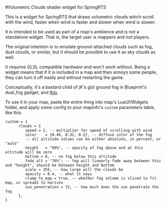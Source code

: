 #Volumetric Clouds shader widget for SpringRTS

This is a widget for SpringRTS that draws volumetric clouds which scroll with the wind, faster when wind is faster and slower when wind is slower.

It is intended to be used as part of a map's ambience and is not a standalone widget. That is, the target user is mappers and not players.

The original intention is to emulate ground-attached clouds such as fog, dust clouds, or similar, but it should be possible to use it as sky clouds as well.

It requires GLSL compatible hardware and won't work without. Being a widget means that if it is included in a map and then annoys some people, they can turn it off easily and without restarting the game.

Conceptually, it's a bastard child of jK's glsl ground fog in Blueprint's dual_fog gadget, and [this](https://www.shadertoy.com/view/XslGRr).

To use it in your map, paste the entire thing into map's LuaUI/Widgets folder, and apply some config to your mapinfo's `custom` parameters table, like this:

```
custom = {
      clouds = {
         speed = 1, -- multiplier for speed of scrolling with wind
         color    = {0.46, 0.32, 0.2}, -- diffuse color of the fog
         -- all altitude values can be either absolute, in percent, or "auto"
         height   = "90%", -- opacity of fog above and at this altitude will be zero
         bottom = 0, -- no fog below this altitude
         fade_alt = "70%"; -- fog will linearly fade away between this and "height", should be between height and bottom
         scale = 255, -- how large will the clouds be
         opacity = 0.4, -- what it says
         clamp_to_map = true, -- whether fog volume is sliced to fit map, or spreads to horizon
         sun_penetration = 15, -- how much does the sun penetrate the fog
      },
}
```


